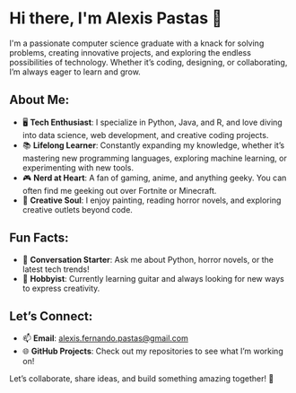 # Hi there, I'm Alexis Pastas 👋

I'm a passionate computer science graduate with a knack for solving problems, creating innovative projects, and exploring the endless possibilities of technology. Whether it’s coding, designing, or collaborating, I’m always eager to learn and grow.

## About Me:
- 🖥️ **Tech Enthusiast**: I specialize in Python, Java, and R, and love diving into data science, web development, and creative coding projects.
- 📚 **Lifelong Learner**: Constantly expanding my knowledge, whether it’s mastering new programming languages, exploring machine learning, or experimenting with new tools.
- 🎮 **Nerd at Heart**: A fan of gaming, anime, and anything geeky. You can often find me geeking out over Fortnite or Minecraft.
- 🎨 **Creative Soul**: I enjoy painting, reading horror novels, and exploring creative outlets beyond code.

## Fun Facts:
- 💬 **Conversation Starter**: Ask me about Python, horror novels, or the latest tech trends!
- 🎸 **Hobbyist**: Currently learning guitar and always looking for new ways to express creativity.

## Let’s Connect:
- 📫 **Email**: [alexis.fernando.pastas@gmail.com](mailto:alexis.fernando.pastas@gmail.com)
- 🌐 **GitHub Projects**: Check out my repositories to see what I’m working on!

Let’s collaborate, share ideas, and build something amazing together! 🚀

